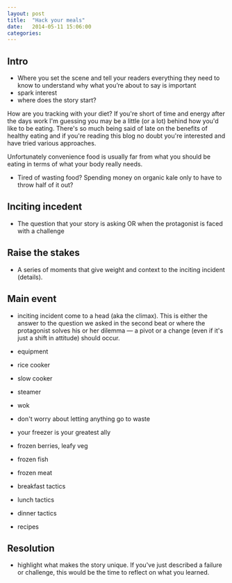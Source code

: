 ```yaml
---
layout: post
title:  "Hack your meals"
date:   2014-05-11 15:06:00
categories: 
---
```


## Intro
* Where you set the scene and tell your readers everything they need to know to
understand why what you’re about to say is important
* spark interest
* where does the story start?

How are you tracking with your diet? If you're short of time and energy after the days
work I'm guessing you may be a little (or a lot) behind how you'd like to be
eating. There's so much being said of late on the benefits of healthy eating
and if you're reading this blog no doubt you're interested and have tried
various approaches. 

Unfortunately convenience food is usually far from what you should be eating in
terms of what your body really needs. 

- Tired of wasting food? Spending money on organic kale only to have to throw
  half of it out?

## Inciting incedent
* The question that your story is asking OR when the protagonist is faced with a
challenge

## Raise the stakes
* A series of moments that give weight and context to the inciting incident
(details).

## Main event
* inciting incident come to a head (aka the climax). This is either the answer
to the question we asked in the second beat or where the protagonist solves
his or her dilemma — a pivot or a change (even if it's just a shift in
attitude) should occur.

- equipment
 - rice cooker
 - slow cooker
 - steamer
 - wok

- don't worry about letting anything go to waste
 - your freezer is your greatest ally
 - frozen berries, leafy veg
 - frozen fish
 - frozen meat

- breakfast tactics
- lunch tactics
- dinner tactics

- recipes

## Resolution
* highlight what makes the story unique. If you've just described a failure or
challenge, this would be the time to reflect on what you learned. 


